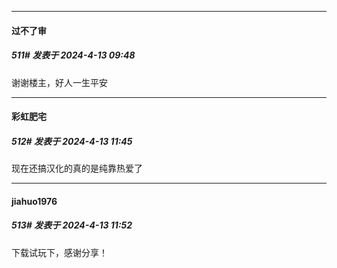 ﻿
*****

####  过不了审  
##### 511#       发表于 2024-4-13 09:48

谢谢楼主，好人一生平安


*****

####  彩虹肥宅  
##### 512#       发表于 2024-4-13 11:45

现在还搞汉化的真的是纯靠热爱了


*****

####  jiahuo1976  
##### 513#       发表于 2024-4-13 11:52

下载试玩下，感谢分享！

